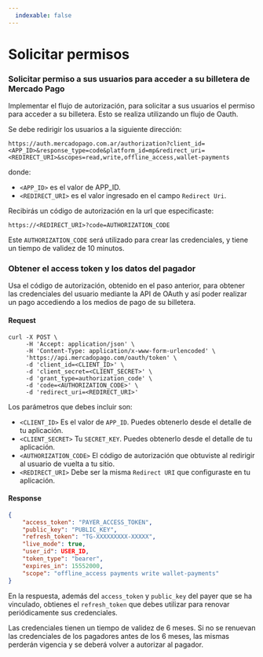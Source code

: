 ```yaml
---
  indexable: false
---
```


# Solicitar permisos

### Solicitar permiso a sus usuarios para acceder a su billetera de Mercado Pago

Implementar el flujo de autorización, para solicitar a sus usuarios el permiso para acceder a su billetera. Esto se realiza utilizando un flujo de Oauth.

Se debe redirigir los usuarios a la siguiente dirección:

`https://auth.mercadopago.com.ar/authorization?client_id=<APP_ID>&response_type=code&platform_id=mp&redirect_uri=<REDIRECT_URI>&scopes=read,write,offline_access,wallet-payments`

donde:

* `<APP_ID>` es el valor de APP_ID.
* `<REDIRECT_URI>` es el valor ingresado en el campo `Redirect Uri`.

Recibirás un código de autorización en la url que especificaste: 

`https://<REDIRECT_URI>?code=AUTHORIZATION_CODE`

Este `AUTHORIZATION_CODE` será utilizado para crear las credenciales, y tiene un tiempo de validez de 10 minutos.

### Obtener el access token y los datos del pagador

Usa el código de autorización, obtenido en el paso anterior, para obtener las credenciales del usuario mediante la API de OAuth y así poder realizar un pago accediendo a los medios de pago de su billetera.

#### Request
```curl
curl -X POST \
     -H 'Accept: application/json' \
     -H 'Content-Type: application/x-www-form-urlencoded' \
     'https://api.mercadopago.com/oauth/token' \
     -d 'client_id=<CLIENT_ID>' \
     -d 'client_secret=<CLIENT_SECRET>' \
     -d 'grant_type=authorization_code' \
     -d 'code=<AUTHORIZATION_CODE>' \
     -d 'redirect_uri=<REDIRECT_URI>'
```

Los parámetros que debes incluir son:

* `<CLIENT_ID>` Es el valor de `APP_ID`. Puedes obtenerlo desde el detalle de tu aplicación.
* `<CLIENT_SECRET>` Tu `SECRET_KEY`. Puedes obtenerlo desde el detalle de tu aplicación.
* `<AUTHORIZATION_CODE>` El código de autorización que obtuviste al redirigir al usuario de vuelta a tu sitio.
* `<REDIRECT_URI>` Debe ser la misma `Redirect URI` que configuraste en tu aplicación.

#### Response
```json
{
    "access_token": "PAYER_ACCESS_TOKEN",
    "public_key": "PUBLIC_KEY",
    "refresh_token": "TG-XXXXXXXXX-XXXXX",
    "live_mode": true,
    "user_id": USER_ID,
    "token_type": "bearer",
    "expires_in": 15552000,
    "scope": "offline_access payments write wallet-payments"
}
```

En la respuesta, además del `access_token` y `public_key` del payer que se ha vinculado, obtienes el `refresh_token` que debes utilizar para renovar periódicamente sus credenciales.

Las credenciales tienen un tiempo de validez de 6 meses. Si no se renuevan las credenciales de los pagadores antes de los 6 meses, las mismas perderán vigencia y se deberá volver a autorizar al pagador.
